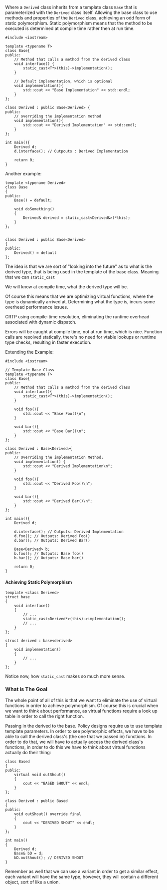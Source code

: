 Where a `Derived` class inherits from a template class `Base` that is parameterized with the `Derived` class itself. 
Allowing the base class to use methods and properties of the `Derived` class, achieving an odd form of static polymorphism. 
Static polymorphism means that the method to be executed is determined at compile time rather then at run time. 

```
#include <iostream> 

template <typename T> 
class Base{ 
public: 
	// Method that calls a method from the derived class
	void interface() { 
		static_cast<T*>(this)->implementation();
	}

	// Default implementation, which is optional
	void implementation(){ 
		std::cout << "Base Implementation" << std::endl;
	}
};
```

```
class Derived : public Base<Derived> { 
public: 
	// overriding the implementation method
	void implementation(){ 
		std::cout << "Derived Implementation" << std::endl;
	}
};
```

```
int main(){ 
	Derived d;
	d.interface(); // Outpouts : Derived Implementation

	return 0;
}
```


Another example: 
```
template <typename Derived> 
class Base
{ 
public: 
	Base() = default;

	void doSomething()
	{ 
		Derived& derived = static_cast<Derived&>(*this);
	}
};


class Derived : public Base<Derived>
{ 
public: 
	Derived() = default
};
```
The idea is that we are sort of "looking into the future" as to what is the derived type, that is being used in the template of the base class. Meaning that we can `static_cast`

We will know at compile time, what the derived type will be. 

Of course this means that we are optimizing virtual functions, where the type is dynamically arrived at. Determining what the type is, incurs some overhead performance issues. 

CRTP using compile-time resolution, eliminating the runtime overhead associated with dynamic dispatch. 

Errors will be caught at compile time, not at run time, which is nice. 
Function calls are resolved statically, there's no need for vtable lookups or runtime type checks, resulting in faster execution. 


Extending the Example: 

```
#include <iostream> 

// Template Base Class
template <typename T> 
class Base{ 
public: 
	// Method that calls a method from the derived class
	void interface(){ 
		static_cast<T*>(this)->implementation();
	}

	void foo(){ 
		std::cout << "Base Foo()\n";
	}

	void bar(){ 
		std::cout << "Base Bar()\n";
	}
};

class Derived : Base<Derived>{ 
public: 
	// Overriding the implementation Method; 
	void implementation() { 
		std::cout << "Derived Implementation\n";
	}

	void foo(){ 
		std::cout << "Derived Foo()\n";
	}

	void bar(){ 
		std::cout << "Derived Bar()\n";
	}
};

int main(){
	Derived d; 

	d.interface(); // Outputs: Derived Implementation
	d.foo(); // Outputs: Derived Foo()
	d.bar(); // Outputs: Derived Bar()

	Base<Derived> b;
	b.foo(); // Outputs: Base foo()
	b.bar(); // Outputs: Base bar()

	return 0;
}
```


#### Achieving Static Polymorphism
```
template <class Derived> 
struct base 
{
	void interface() 
	{ 
		// ...
		static_cast<Derived*>(this)->implementation();
		// ...
	}
};

struct derived : base<derived>
{ 
	void implementation()
	{ 
		// ... 
	}
};
```

Notice now, how `static_cast` makes so much more sense. 

### What is The Goal
The whole point of all of this is that we want to eliminate the use of virtual functions in order to achieve polymorphism. 
Of course this is crucial when we want to think about performance, as virtual functions require a look up table in order to call the right function.

Passing in the derived to the base. 
Policy designs require us to use template template parameters. 
In order to see polymorphic effects, we have to be able to call the derived class's (the one that we passed in) functions. 
In order to do that, we will have to actually access the derived class's functions, in order to do this we have to think about virtual functions actually do their thing: 

```
class Based
{ 
public: 
	virtual void outShout() 
	{ 
		cout << "BASED SHOUT" << endl;
	}
};

class Derived : public Based
{ 
public: 
	void outShout() override final
	{ 
		cout << "DERIVED SHOUT" << endl;
	}
};

int main() 
{ 
	Derived d;
	Base& bD = d;
	bD.outShout(); // DERIVED SHOUT 
}
```
Remember as well that we can use a variant in order to get a similar effect, each variant will have the same type, however, they will contain a different object, sort of like a union. 

